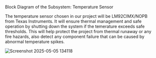Block Diagram of the Subsystem: Temperature Sensor

The temperature sensor chosen in our project will be LM92CIMX/NOPB from Texas Instruments. It will ensure thermal management and safe operation by shutting down the system if the temerature exceeds safe thresholds. This will help protect the project from thermal runaway or any fire hazards, also detect any component failure that can be caused by abnormal temperature spikes.

![Screenshot 2025-05-05 134118](https://github.com/user-attachments/assets/e6501cf3-425a-42df-8671-5b17f2c4ef60)
